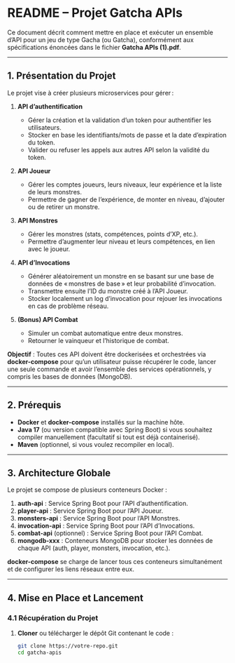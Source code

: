 # README – Projet Gatcha APIs

Ce document décrit comment mettre en place et exécuter un ensemble d’API pour un jeu de type Gacha (ou Gatcha), conformément aux spécifications énoncées dans le fichier **Gatcha APIs (1).pdf**.

---

## 1. Présentation du Projet

Le projet vise à créer plusieurs microservices pour gérer :

1. **API d’authentification**  
   - Gérer la création et la validation d’un token pour authentifier les utilisateurs.  
   - Stocker en base les identifiants/mots de passe et la date d’expiration du token.  
   - Valider ou refuser les appels aux autres API selon la validité du token.

2. **API Joueur**  
   - Gérer les comptes joueurs, leurs niveaux, leur expérience et la liste de leurs monstres.  
   - Permettre de gagner de l’expérience, de monter en niveau, d’ajouter ou de retirer un monstre.

3. **API Monstres**  
   - Gérer les monstres (stats, compétences, points d’XP, etc.).  
   - Permettre d’augmenter leur niveau et leurs compétences, en lien avec le joueur.

4. **API d’Invocations**  
   - Générer aléatoirement un monstre en se basant sur une base de données de « monstres de base » et leur probabilité d’invocation.  
   - Transmettre ensuite l’ID du monstre créé à l’API Joueur.  
   - Stocker localement un log d’invocation pour rejouer les invocations en cas de problème réseau.

5. **(Bonus) API Combat**  
   - Simuler un combat automatique entre deux monstres.  
   - Retourner le vainqueur et l’historique de combat.

**Objectif** : Toutes ces API doivent être dockerisées et orchestrées via **docker-compose** pour qu’un utilisateur puisse récupérer le code, lancer une seule commande et avoir l’ensemble des services opérationnels, y compris les bases de données (MongoDB).

---

## 2. Prérequis

- **Docker** et **docker-compose** installés sur la machine hôte.  
- **Java 17** (ou version compatible avec Spring Boot) si vous souhaitez compiler manuellement (facultatif si tout est déjà containerisé).  
- **Maven** (optionnel, si vous voulez recompiler en local).

---

## 3. Architecture Globale

Le projet se compose de plusieurs conteneurs Docker :

1. **auth-api** : Service Spring Boot pour l’API d’authentification.  
2. **player-api** : Service Spring Boot pour l’API Joueur.  
3. **monsters-api** : Service Spring Boot pour l’API Monstres.  
4. **invocation-api** : Service Spring Boot pour l’API d’Invocations.  
5. **combat-api** (optionnel) : Service Spring Boot pour l’API Combat.  
6. **mongodb-xxx** : Conteneurs MongoDB pour stocker les données de chaque API (auth, player, monsters, invocation, etc.).

**docker-compose** se charge de lancer tous ces conteneurs simultanément et de configurer les liens réseaux entre eux.

---

## 4. Mise en Place et Lancement

### 4.1 Récupération du Projet

1. **Cloner** ou télécharger le dépôt Git contenant le code :  
   ```bash
   git clone https://votre-repo.git
   cd gatcha-apis
